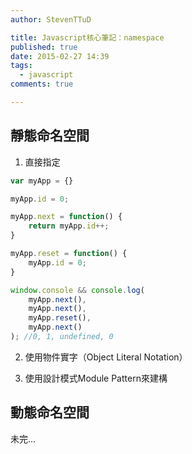 ```yaml
---
author: StevenTTuD

title: Javascript核心筆記：namespace
published: true
date: 2015-02-27 14:39
tags:
  - javascript
comments: true

---
```

## 靜態命名空間
1. 直接指定
```js
var myApp = {}

myApp.id = 0;

myApp.next = function() {
    return myApp.id++;
}

myApp.reset = function() {
    myApp.id = 0;
}

window.console && console.log(
    myApp.next(),
    myApp.next(),
    myApp.reset(),
    myApp.next()
); //0, 1, undefined, 0
```

2. 使用物件實字（Object Literal Notation）


3. 使用設計模式Module Pattern來建構

## 動態命名空間

未完...
